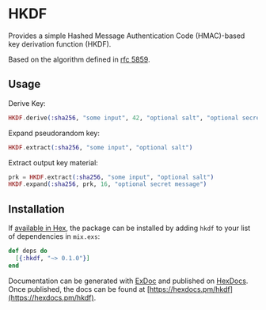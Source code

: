 # HKDF

Provides a simple Hashed Message Authentication Code (HMAC)-based
key derivation function (HKDF).

Based on the algorithm defined in [rfc 5859](https://tools.ietf.org/html/rfc5869).

## Usage

Derive Key:
```elixir
HKDF.derive(:sha256, "some input", 42, "optional salt", "optional secret message")
```

Expand pseudorandom key:
```elixir
HKDF.extract(:sha256, "some input", "optional salt")
```

Extract output key material:
```elixir
prk = HKDF.extract(:sha256, "some input", "optional salt")
HKDF.expand(:sha256, prk, 16, "optional secret message")
```

## Installation

If [available in Hex](https://hex.pm/docs/publish), the package can be installed
by adding `hkdf` to your list of dependencies in `mix.exs`:

```elixir
def deps do
  [{:hkdf, "~> 0.1.0"}]
end
```

Documentation can be generated with [ExDoc](https://github.com/elixir-lang/ex_doc)
and published on [HexDocs](https://hexdocs.pm). Once published, the docs can
be found at [https://hexdocs.pm/hkdf](https://hexdocs.pm/hkdf).
